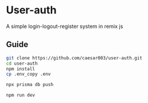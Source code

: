 # User-auth 
A simple login-logout-register system in remix js

## Guide

```sh
git clone https://github.com/caesar003/user-auth.git
cd user-auth
npm install
cp .env_copy .env

npx prisma db push

npm run dev
```
